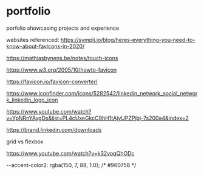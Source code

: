 # portfolio
porfolio showcasing projects and experience



websites referenced:
https://sympli.io/blog/heres-everything-you-need-to-know-about-favicons-in-2020/


https://mathiasbynens.be/notes/touch-icons

https://www.w3.org/2005/10/howto-favicon

https://favicon.io/favicon-converter/

https://www.iconfinder.com/icons/5282542/linkedin_network_social_network_linkedin_logo_icon

https://www.youtube.com/watch?v=YpNRnYAygDs&list=PL4cUxeGkcC9hH1tAjyUPZPjbj-7s200a4&index=2

https://brand.linkedin.com/downloads

grid vs flexbox

https://www.youtube.com/watch?v=k32voqQhODc

  --accent-color2: rgba(150, 7, 88, 1.0); /* #960758 */